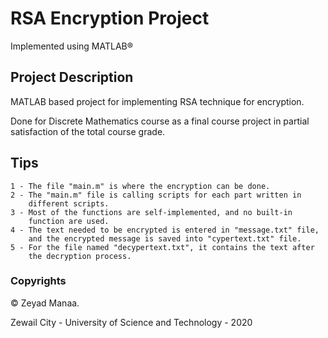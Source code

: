 # RSA Encryption Project
Implemented using MATLAB®
## Project Description 
MATLAB based project for implementing RSA technique for encryption.

Done for Discrete Mathematics course as a final course project in partial satisfaction of the total course grade.

## Tips

    1 - The file "main.m" is where the encryption can be done.
    2 - The "main.m" file is calling scripts for each part written in
        different scripts.
    3 - Most of the functions are self-implemented, and no built-in
        function are used. 
    4 - The text needed to be encrypted is entered in "message.txt" file,
        and the encrypted message is saved into "cypertext.txt" file. 
    5 - For the file named "decypertext.txt", it contains the text after
        the decryption process.

### Copyrights
© Zeyad Manaa.

Zewail City - University of Science and Technology - 2020
